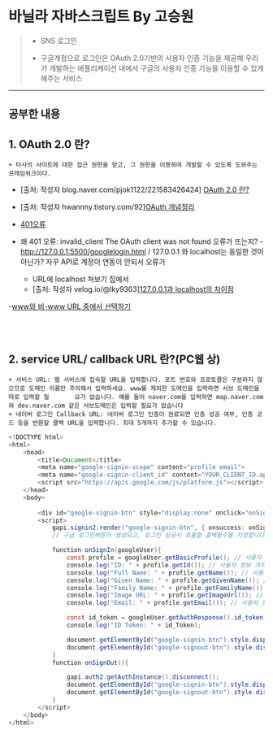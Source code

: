 # 바닐라 자바스크립트 By 고승원

> * SNS 로그인
> 
> * 구글계정으로 로그인은 OAuth 2.0기반의 사용자 인증 기능을 제공해 우리가 개발하는 애플리케이션 내에서 구글의 사용자 인증 기능을 이용할 수 있게 해주는 서비스
-----
  ## 공부한 내용

##  1. OAuth 2.0 란?
    + 타사의 사이트에 대한 접근 권한을 얻고, 그 권한을 이용하여 개발할 수 있도록 도와주는 프레임워크이다.
  * [출처: 작성자 blog.naver.com/pjok1122/221583426424] [OAuth 2.0 란?](https://blog.naver.com/pjok1122/221583426424)
  * [출처: 작성자 hwannny.tistory.com/92][OAuth 개념정리](https://hwannny.tistory.com/92)


  * [401오류](https://wontree.tistory.com/entry/%EC%B9%B4%EC%B9%B4%EC%98%A4%ED%86%A1-API-%EC%97%B0%EB%8F%99%EC%8B%9C-401-Unauthorized-%EC%98%A4%EB%A5%98#:~:text=%EC%B9%B4%EC%B9%B4%EC%98%A4%ED%86%A1%20%EB%A1%9C%EA%B7%B8%EC%9D%B8%20%EA%B8%B0%EB%8A%A5%EC%97%90%EC%84%9C,%EC%A3%BC%EC%86%8C%20%EB%AF%B8%EB%93%B1%EB%A1%9D%EC%9D%B4%20%EC%9B%90%EC%9D%B8%EC%9D%B4%EC%97%88%EB%8B%A4.)

- 왜 401 오류: invalid_client
The OAuth client was not found 오류가 뜨는지? 
-http://127.0.0.1:5500/googlelogin.html / 127.0.0.1 와 localhost는 동일한 것이 아닌가? 자꾸 API로 계정이 연동이 안되서 오류가 

  * URL에 localhost 쳐보기 집에서
  * [출처: 작성자 velog.io/@lky9303][127.0.0.1과 localhost의 차이점](https://velog.io/@lky9303/127.0.0.1-%EA%B3%BC-localhost%EC%9D%98-%EC%B0%A8%EC%9D%B4)


-[www와 비-www URL 중에서 선택하기](https://developer.mozilla.org/ko/docs/Web/HTTP/Basics_of_HTTP/Choosing_between_www_and_non-www_URLs)


<br/>
<br/>

##  2. service URL/ callback URL 란?(PC웹 상)
    + 서비스 URL: 웹 서비스에 접속할 URL을 입력합니다. 포트 번호와 프로토콜은 구분하지 않으므로 도메인 이름만 주의해서 입력하세요. www를 제외한 도메인을 입력하면 서브 도메인을 따로 입력할 필       요가 없습니다. 예를 들어 naver.com을 입력하면 map.naver.com와 dev.naver.com 같은 서브도메인은 입력할 필요가 없습니다
    + 네이버 로그인 Callback URL: 네이버 로그인 인증이 완료되면 인증 성공 여부, 인증 코드 등을 반환할 콜백 URL을 입력합니다. 최대 5개까지 추가할 수 있습니다.
    

~~~Java Script
<!DOCTYPE html>
<html>
    <head>
        <title>Document</title>
        <meta name="google-signin-scope" content="profile email">
        <meta name="google-signin-client_id" content="YOUR_CLIENT_ID.apps.googleusercontent.com">
        <script src="https://apis.google.com/js/platform.js"></script>
    </head>
    <body>
        
        <div id="google-signin-btn" style="display:none" onclick="onSignOut();">로그아웃</div>
        <script>
            gapi.signin2.render("google-signin-btn", { onsuccess: onSignIn});
            // 구글 로그인버튼이 생성되고, 로그인 성공시 호출할 콜백함수를 지정합니다.

            function onSignIn(googleUser){
                const profile = googleUser.getBasicProfile(); // 사용자 정보 가져오기
                console.log("ID: " + profile.getId()); // 사용자 정보 가져오기
                console.log("Full Name: " + profile.getName()); // 사용자 정보 가져오기
                console.log("Given Name: " + profile.getGivenName()); // 사용자 정보 가져오기
                console.log("Family Name: " + profile.getFamilyName()); // 사용자 정보 가져오기
                console.log("Image URL: " + profile.getImageUrl()); // 사용자 정보 가져오기
                console.log("Email: " + profile.getEmail()); // 사용자 정보 가져오기

                const id_token = googleUser.getAuthResponse().id_token;
                console.log("ID Token: " + id_Token);

                document.getElementById("google-signin-btn").style.display = "none"; // 로그인 버튼 숨기기
                document.getElementById("google-signout-btn").style.display = ""; // 로그아웃 버튼 보이기
            }
            function onSignOut(){

                gapi.auth2.getAuthInstance().disconnect();
                document.getElementById("google-signin-btn").style.display = ""; // 로그인 버튼 보이기
                document.getElementById("google-signout-btn").style.display = "none"; // 로그인 버튼 숨기기
            }
        </script>
    </body>
</html>
~~~

